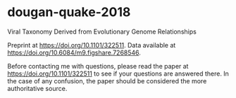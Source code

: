 # dougan-quake-2018
Viral Taxonomy Derived from Evolutionary Genome Relationships

Preprint at https://doi.org/10.1101/322511. 
Data available at https://doi.org/10.6084/m9.figshare.7268546. 

Before contacting me with questions, please read the paper at https://doi.org/10.1101/322511 to see if your questions are answered there. In the case of any confusion, the paper should be considered the more authoritative source.
